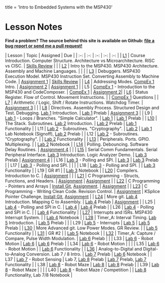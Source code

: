 title = 'Intro to Embedded Systems with the MSP430'

# Lesson Notes

**Find a problem?  The source behind this site is available on Github: [file a bug report or send me a pull request!](https://github.com/toddbranch/ECE382/issues)**

| Lesson | Topic | Assigned | Due |
| :-: | :-: | :-: | :-: | :-: |
| [L1](notes/L1/index.html) | Course Introduction. Computer Structure.  Architecture vs Microarchitecture.  RISC vs CISC. | [Skills Review](notes/L1/skills_review.html) | |
| [L2](notes/L2/index.html) | Intro to the MSP430.  MSP430 Architecture.  Assembly and Machine Languages. | | |
| [L3](notes/L3/index.html) | Debuggers.  MSP430 Execution Model.  MSP430 Instruction Set.  Converting Assembly to Machine Code. | [Assignment 1](notes/L3/L3_execution.html) | [Skills Review](notes/L1/skills_review.html) |
| [L4](notes/L4/index.html) | Addressing Modes.  [CompEx 1](/labs/compex1/index.html) Intro. | [Assignment 2](notes/L4/L4_addressing_modes.html) | [Assignment 1](notes/L3/L3_execution.html) |
| L5 | [CompEx 1](/labs/compex1/index.html) - Introduction to the MSP430 and CodeComposer. | [CompEx 1](/labs/compex1/index.html) | [Assignment 2](notes/L4/L4_addressing_modes.html )|
| [L6](notes/L6/index.html) | Status Register.  Flow of Control.  Movement Instructions. | | [CompEx 1](/labs/compex1/index.html) Questions |
| [L7](notes/L7/index.html) | Arithmetic / Logic, Shift / Rotate Instructions.  Watchdog Timer. | [Assignment 3](notes/L7/L7_control_flow.html) | |
| [L8](notes/L8/index.html) | Directives.  Assembly Process.  Structured Design and Test.  Debugging.  [Lab 1](/labs/lab1/index.html) Introduction. | [Lab 1](/labs/lab1/index.html) Prelab | [Assignment 3](notes/L7/L7_control_flow.html) |
| L9 | [Lab 1](/labs/lab1/index.html) - Loops / Branches.  "Simple Calculator". | [Lab 1](/labs/lab1/index.html) | [Lab 1](/labs/lab1/index.html) Prelab |
| [L10](notes/L10/index.html) | The Stack.  Subroutines.  [Lab 2](/labs/lab2/index.html) Introduction. | [Lab 2](/labs/lab2/index.html) Prelab | [Lab 1](/labs/lab1/index.html) Functionality |
| L11 | [Lab 2](/labs/lab2/index.html) - Subroutines.  "Cryptography". | [Lab 2](/labs/lab2/index.html) | [Lab 1](/labs/lab1/index.html) Lab Notebook (Signoff), [Lab 2](/labs/lab2/index.html) Prelab |
| L12 | [Lab 2](/labs/lab2/index.html) - Subroutines.  "Cryptography". | | [Lab 2](/labs/lab2/index.html) Functionality |
| [L13](notes/L13/index.html) | Peripherals. Ports.  GPIO.  Multiplexing. | | [Lab 2](/labs/lab2/index.html) Notebook |
| [L14](notes/L14/index.html) | Polling.  Debouncing.  Software Delay Routines. | [Assignment 4](notes/L14/L14_subroutines.html) | |
| [L15](notes/L15/index.html) | Serial Comm Fundamentals.  Serial Peripheral Interface.  [Lab 3](/labs/lab3/index.html) Introduction.  Logic Analyzer Demo. | [Lab 3](/labs/lab3/index.html) Prelab | [Assignment 4](notes/L14/L14_subroutines.html) |
| L16 | [Lab 3](/labs/lab3/index.html) - Polling and SPI. | [Lab 3](/labs/lab3/index.html) | [Lab 3](/labs/lab3/index.html) Prelab |
| L17 | [Lab 3](/labs/lab3/index.html) - Polling and SPI. | | |
| L18 | [Lab 3](/labs/lab3/index.html) - Polling and SPI. | | [Lab 3](/labs/lab3/index.html) Functionality |
| L19 | GR #1 | | [Lab 3](/labs/lab3/index.html) Notebook |
| [L20](notes/L20/index.html) | Compilers.  Introduction to C. | [Assignment](/notes/L20/L20_C_basics.html) | |
| [L21](notes/L21/index.html) | C Programming - Structs, Functions, and Headers. | [Assignment](/notes/L21/L21_pong.html) | [Assignment](/notes/L20/L20_C_basics.html) |
| [L22](notes/L22/index.html) | C Programming - Pointers and Arrays | [Install Git](notes/L22/git_install.html), [Assignment](/notes/L22/L22_moving_average.html). | [Assignment](/notes/L21/L21_pong.html) |
| [L23](notes/L23/index.html) | C Programming - Writing Clean Code.  Revision Control. | [Assignment](/notes/L23/L23_git.html) | KSplice Pointer Challenge, [Install Git](notes/L22/git_install.html), [Assignment](/notes/L22/L22_moving_average.html) |
| [L24](notes/L24/index.html) | More git.  [Lab 4](/labs/lab4/index.html) Introduction.  Mapping C to Assembly. | [Lab 4](/labs/lab4/index.html) Prelab | [Assignment](/notes/L23/L23_git.html) |
| L25 | [Lab 4](/labs/lab4/index.html) - Polling and SPI in C. | [Lab 4](/labs/lab4/index.html) | [Lab 4](/labs/lab4/index.html) Prelab |
| L26 | [Lab 4](/labs/lab4/index.html) - Polling and SPI in C. | | [Lab 4](/labs/lab4/index.html) Functionality |
| [L27](notes/L27/index.html) | Interrupts and ISRs. MSP430 Interrupt System. | | [Lab 4](/labs/lab4/index.html) Notebook |
| [L28](notes/L28/index.html) | Timer_A: Interval Timing. [Lab 5](/labs/lab5/index.html) Introduction. | [Lab 5](/labs/lab5/index.html) Prelab | |
| L29 | [Lab 5](/labs/lab5/index.html) - Interrupts | [Lab 5](/labs/lab5/index.html) | [Lab 5](/labs/lab5/index.html) Prelab |
| [L30](notes/L30/index.html) | More Advanced git.  Low Power Modes.  GR Review. | | [Lab 5](/labs/lab5/index.html) Functionality |
| [L31](notes/L31/index.html) | GR #2 | | [Lab 5](/labs/lab5/index.html) Notebook |
| [L32](notes/L32/index.html) | Timer_A: Capture / Compare, Pulse Width Modulation. | [Lab 6](/labs/lab6/index.html) Prelab | |
| L33 | [Lab 6](/labs/lab6/index.html) - Robot Motion | [Lab 6](/labs/lab6/index.html) | [Lab 6](/labs/lab6/index.html) Prelab |
| L34 | [Lab 6](/labs/lab6/index.html) - Robot Motion | | |
| L35 | [Lab 6](/labs/lab6/index.html) - Robot Motion | | [Lab 6](/labs/lab6/index.html) Functionality |
| [L36](notes/L36/index.html) | Analog-to-Digital and Digital-to-Analog Conversion. Lab 7 / 8 Intro. | [Lab 7](/labs/lab7/index.html) Prelab | [Lab 6](/labs/lab6/index.html) Notebook |
| L37 | [Lab 7](/labs/lab7/index.html) - Robot Sensing | Lab 7, [Lab 8](/labs/lab8/index.html) Prelab | [Lab 7](/labs/lab7/index.html) Prelab, [Lab 7](/labs/lab7/index.html) Functionality |
| L38 | [Lab 8](/labs/lab8/index.html) - Robot Maze | [Lab 8](/labs/lab8/index.html) | [Lab 8](/labs/lab8/index.html) Prelab |
| L39 | [Lab 8](/labs/lab8/index.html) - Robot Maze | | |
| L40 | [Lab 8](/labs/lab8/index.html) - Robot Maze / Competition | | [Lab 8](/labs/lab8/index.html) Functionality, Lab 7/8 Notebook |

